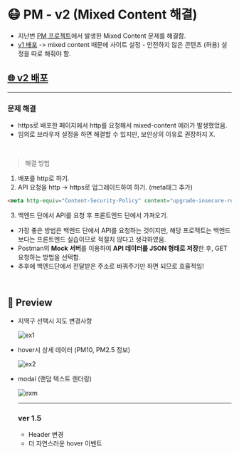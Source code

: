 # 😷 PM - v2 (Mixed Content 해결)
- 지난번 [PM 프로젝트](https://github.com/thisisyjin/PM)에서 발생한 Mixed Content 문제를 해결함.
- [v1 배포](https://thisisyjin.github.io/PM/)
-> mixed content 때문에 사이트 설정 - 안전하지 않은 콘텐츠 (허용) 설정을 따로 해줘야 함.


## [🌐 v2 배포](https://thisisyjin.github.io/PMv2/)

---

### 문제 해결

- https로 배포한 페이지에서 http를 요청해서 mixed-content 에러가 발생했었음.
- 임의로 브라우저 설정을 하면 해결할 수 있지만, 보안상의 이유로 권장하지 X.

<br>

> 해결 방법

1. 배포를 http로 하기.
2. API 요청을 http -> https로 업그레이드하여 하기. (meta태그 추가)
``` html
<meta http-equiv="Content-Security-Policy" content="upgrade-insecure-requests">
```
3. 백엔드 단에서 API를 요청 후 프론트엔드 단에서 가져오기.

- 가장 좋은 방법은 백엔드 단에서 API를 요청하는 것이지만, 해당 프로젝트는 백엔드보다는 프론트엔드 실습이므로 적절치 않다고 생각하였음.
- Postman의 **Mock 서버**를 이용하여 **API 데이터를 JSON 형태로 저장**한 후, GET 요청하는 방법을 선택함.
- 추후에 백엔드단에서 전달받은 주소로 바꿔주기만 하면 되므로 효율적임!


<br />

## 🦋 Preview

- 지역구 선택시 지도 변경사항


  ![ex1](https://user-images.githubusercontent.com/89119982/170923610-191ae0c7-f9ba-4f02-8a00-bb36cb9f55cc.gif)

- hover시 상세 데이터 (PM10, PM2.5 정보)


  ![ex2](https://user-images.githubusercontent.com/89119982/170923681-4c98a698-ce8a-403e-8a5e-2b8b1e94dace.gif)

- modal (랜덤 텍스트 렌더링)


  ![exm](https://user-images.githubusercontent.com/89119982/170923252-b21587da-e45e-4845-976e-784f1eb3e288.gif)
  
  ---
  
  ### ver 1.5
  
  - Header 변경
  - 더 자연스러운 hover 이벤트 
  
